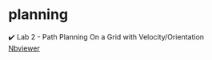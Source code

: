 # planning
:heavy_check_mark: Lab 2 - Path Planning On a Grid with Velocity/Orientation  
[Nbviewer](https://nbviewer.jupyter.org/github/linukc/planning/blob/lab2/Lab2/Lab2.ipynb)
